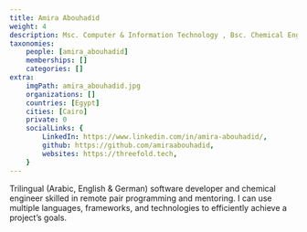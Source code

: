 ```yaml
---
title: Amira Abouhadid
weight: 4
description: Msc. Computer & Information Technology , Bsc. Chemical Engineering.
taxonomies:
    people: [amira_abouhadid]
    memberships: []
    categories: []
extra:
    imgPath: amira_abouhadid.jpg
    organizations: []
    countries: [Egypt]
    cities: [Cairo]
    private: 0
    socialLinks: {
        LinkedIn: https://www.linkedin.com/in/amira-abouhadid/,
        github: https://github.com/amiraabouhadid,
        websites: https://threefold.tech,
    }
---
```


Trilingual (Arabic, English & German) software developer and chemical engineer skilled in remote pair programming and mentoring.  I can use multiple languages, frameworks, and technologies to efficiently achieve a project’s goals. 
